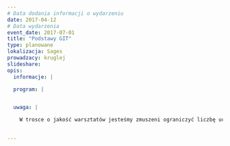 ```yaml
---
# Data dodania informacji o wydarzeniu
date: 2017-04-12
# Data wydarzenia
event_date: 2017-07-01
title: "Podstawy GIT"
type: planowane
lokalizacja: Sages
prowadzacy: kruglej
slideshare:
opis:
  informacje: |

  program: |


  uwaga: |

    W trosce o jakość warsztatów jesteśmy zmuszeni ograniczyć liczbę uczestników. **Kwalifikacja odbywa się na podstawie odpowiedzi udzielonych w formularzu zgłoszeniowym oraz - w dalszym kroku - kolejności zgłoszeń.** Potwierdzenie udziału w warsztatach wraz z instrukcją przygotowania środowiska otrzymasz najpóźniej na 5 dni przed planowaną datą wydarzenia.
 

---
```

